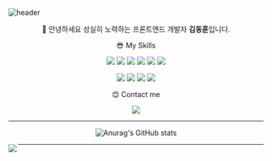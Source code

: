 
![header](https://capsule-render.vercel.app/api?type=waving&color=gradient&height=250&section=footer&text=DongDong's%20GitHub&fontSize=30&animation=fadeIn&desc=WELCOME?%20:\)&fontColor=ffffff&customColorList=12)

<div align = 'center'>
  
🙋 안녕하세요 성실히 노력하는 프론트엔드 개발자 <strong>김동훈</strong>입니다.

😎 My Skills
<p>
  
 <img src="https://img.shields.io/badge/HTML5-E34F26?style=flat-square&logo=HTML5&logoColor=white"/></a> 
<img src="https://img.shields.io/badge/CSS3-1572B6?style=flat-square&logo=CSS3&logoColor=white"/></a> 
<img src="https://img.shields.io/badge/JavaScript-F7DF1E?style=flat-square&logo=JavaScript&logoColor=white"/></a> 
<img src="https://img.shields.io/badge/React-61DAFB?style=flat-square&logo=React&logoColor=white"/></a> 
<img src="https://img.shields.io/badge/TypeScript-3178C6?style=flat-square&logo=TypeScript&logoColor=white"/></a> 
<img src="https://img.shields.io/badge/Next.js-000000?style=flat-square&logo=Next.js&logoColor=white"/></a> 

<img src="https://img.shields.io/badge/C#-239120?style=flat-square&logo=C Sharp&logoColor=white"/></a> 
<img src="https://img.shields.io/badge/Java-6DB33F?style=flat-square&logo=Java&logoColor=white"/></a> 
<img src="https://img.shields.io/badge/Python-3776AB?style=flat-square&logo=Python&logoColor=white"/></a> 
<img src="https://img.shields.io/badge/MySql-4479A1?style=flat-square&logo=MySql&logoColor=white"/></a> 

  
😊 Contact me
  
<p>

<a href="https://ddhun.tistory.com/" target="_blank">
<img src="https://img.shields.io/badge/Blog-09B3AF?style=flat-square&logo=Storyblok&logoColor=white"/>
</a>
  
</p>

  
<hr/>
<div>
      
![Anurag's GitHub stats](https://github-readme-stats.vercel.app/api?username=agmon5959&include_all_commits=false&show_icons=true&theme=react)
    
</div>
  
   <img align="left" src="https://github-readme-stats.vercel.app/api/top-langs/?username=gsdgf1324&theme=dracula&exclude_repo=Computer-Science-Engineering&layout=compact&langs_count=10"/>
  
</div>
<hr/>
